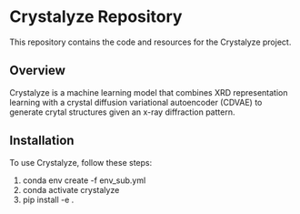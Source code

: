 # Crystalyze Repository

This repository contains the code and resources for the Crystalyze project.

## Overview

Crystalyze is a machine learning model that combines XRD representation learning with a crystal diffusion variational autoencoder (CDVAE) to generate crytal structures given an x-ray diffraction pattern. 

## Installation

To use Crystalyze, follow these steps:

1. conda env create -f env_sub.yml
2. conda activate crystalyze
3. pip install -e .
